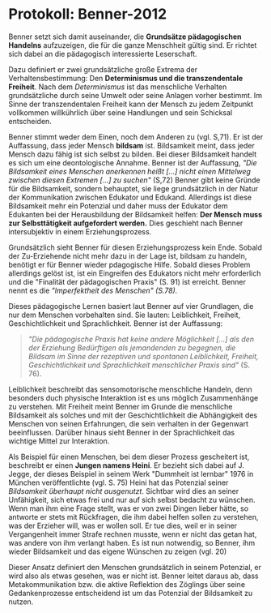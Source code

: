 # Protokoll: Benner-2012

Benner setzt sich damit auseinander, die **Grundsätze pädagogischen Handelns** aufzuzeigen, die für die ganze Menschheit gültig sind.
Er richtet sich dabei an die pädagogisch interessierte Leserschaft.

Dazu definiert er zwei grundsätzliche große Extrema der Verhaltensbestimmung: Den **Determinismus und die transzendentale Freiheit**.
Nach dem *Determinismus* ist das menschliche Verhalten grundsätzliche durch seine Umwelt oder seine Anlagen vorher bestimmt.
Im Sinne der transzendentalen Freiheit kann der Mensch zu jedem Zeitpunkt vollkommen willkührlich über seine Handlungen und sein Schicksal entscheiden.

Benner stimmt weder dem Einen, noch dem Anderen zu (vgl. S,71).
Er ist der Auffassung, dass jeder Mensch **bildsam** ist.
Bildsamkeit meint, dass jeder Mensch dazu fähig ist sich selbst zu bilden.
Bei dieser Bildsamkeit handelt es sich um eine deontologische Annahme.
Benner  ist der Auffassung, *"Die Bildsamkeit eines Menschen anerkennen  heißt [...] nicht einen Mittelweg zwischen diesen Extremen [...] zu suchen"* (S,72)
Benner gibt keine Gründe für die Bildsamkeit, sondern behauptet, sie liege grundsätzlich in der  Natur der Kommunikation zwischen Edukator und Edukand.
Allerdings ist diese Bildsamkeit mehr ein Potenzial und  daher muss der Edukator dem Edukanten bei der Herausbildung der Bildsamkeit helfen: **Der Mensch muss zur Selbsttätigkeit aufgefordert werden.**
Dies geschieht nach Benner intersubjektiv in einem Erziehungsprozess.

Grundsätzlich sieht Benner für diesen Erziehungsprozess kein Ende.
Sobald der Zu-Erziehende nicht mehr dazu in der Lage ist, bildsam zu handeln, benötigt er für Benner wieder pdagogische Hilfe.
Sobald dieses Problem allerdings gelöst ist, ist ein Eingreifen des Edukators nicht mehr erforderlich und die "Finalität der pädagogischen Praxis" (S. 91) ist erreicht.
Benner nennt es die *"Imperfektheit des Menschen" (S.78).*

Dieses pädagogische Lernen basiert laut Benner auf vier Grundlagen, die nur dem Menschen  vorbehalten sind.
Sie lauten: Leiblichkeit, Freiheit, Geschichtlichkeit und Sprachlichkeit.
Benner ist der Auffassung:
>*"Die pädagogische Praxis hat keine andere Möglichkeit [...] als den der Erziehung Bedürftigen als jemandenden zu begegnen, die Bildsam im Sinne der rezeptiven und spontanen Leiblichkeit, Freiheit, Geschichtlichkeit und Sprachlichkeit menschlicher Praxis sind"* (S. 76).

Leiblichkeit beschreibt das sensomotorische menschliche Handeln, denn besonders duch physische Interaktion ist es uns möglich Zusammenhänge zu verstehen.
Mit Freiheit meint Benner im Grunde die menschliche Bildsamkeit als solches und mit der Geschichtlichkeit die Abhängigkeit des Menschen von seinen Erfahrungen, die sein verhalten in der Gegenwart beeinflussen.
Darüber hinaus sieht Benner in der Sprachlichkeit das wichtige Mittel zur Interaktion.

Als Beispiel für einen Menschen, bei dem dieser Prozess gescheitert ist, beschreibt er einen **Jungen namens Heini**. Er bezieht sich dabei auf J. Jegge, der dieses Beispiel in seinem Werk "Dummheit ist lernbar" 1976 in München veröffentlichte (vgl. S. 75)
Heini hat das Potenzial seiner *Bildsamkeit überhaupt nicht ausgenutzt*.
Sichtbar wird dies an seiner Unfähigkeit, sich etwas frei und nur auf sich selbst bedacht zu wünschen.
Wenn man ihm eine Frage stellt, was er von zwei Dingen lieber hätte, so antworte er stets mit Rückfragen, die ihm dabei helfen sollen zu verstehen, was der Erzieher will, was er wollen soll.
Er tue dies, weil er in seiner Vergangenheit immer Strafe rechnen musste, wenn er nicht das getan hat, was andere von ihm verlangt haben.
Es ist nun notwendig, so Benner, ihm wieder Bildsamkeit und das eigene Wünschen zu zeigen (vgl. 20)

Dieser Ansatz definiert den Menschen grundsätzlich in seinem Potenzial, er wird also als etwas gesehen, was er nicht ist.
Benner leitet daraus ab, dass Metakommunikation bzw. die aktive Reflektion des Zöglings über seine Gedankenprozesse entscheidend ist um das Potenzial der Bildsamkeit zu nutzen.
